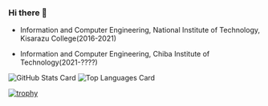 ### Hi there 👋

- Information and Computer Engineering, National Institute of Technology, Kisarazu College(2016-2021)

- Information and Computer Engineering, Chiba Institute of Technology(2021-????)

![GitHub Stats Card](https://github-readme-stats.vercel.app/api?username=potyama&theme=synthwave&show_icons=true)
![Top Languages Card](https://github-readme-stats.vercel.app/api/top-langs/?username=potyama&theme=synthwave&show_icons=true)

[![trophy](https://github-profile-trophy.vercel.app/?username=potyama)](https://github.com/ryo-ma/github-profile-trophy)
<!--
**potyama/potyama** is a ✨ _special_ ✨ repository because its `README.md` (this file) appears on your GitHub profile.

Here are some ideas to get you started:

- 🔭 I’m currently working on ...
- 🌱 I’m currently learning ...
- 👯 I’m looking to collaborate on ...
- 🤔 I’m looking for help with ...
- 💬 Ask me about ...
- 📫 How to reach me: ...
- 😄 Pronouns: ...
- ⚡ Fun fact: ...
-->
